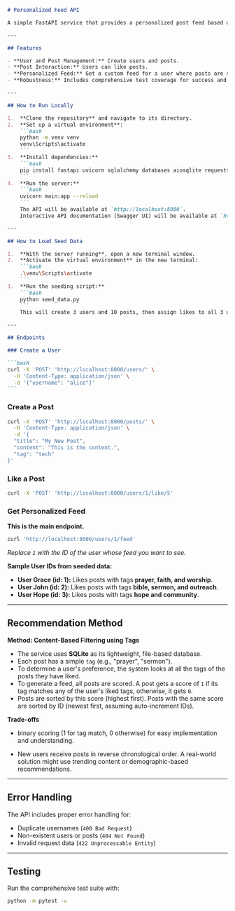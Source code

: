````markdown
# Personalized Feed API

A simple FastAPI service that provides a personalized post feed based on user likes. It uses content-based filtering to determine user interests and serve relevant content.

---

## Features

- **User and Post Management:** Create users and posts.
- **Post Interaction:** Users can like posts.
- **Personalized Feed:** Get a custom feed for a user where posts are sorted based on their interests (determined by the tags of posts they've liked).
- **Robustness:** Includes comprehensive test coverage for success and error cases.

---

## How to Run Locally

1.  **Clone the repository** and navigate to its directory.
2.  **Set up a virtual environment**:
    ```bash
    python -m venv venv
    venv\Scripts\activate
    ```
3.  **Install dependencies:**
    ```bash
    pip install fastapi uvicorn sqlalchemy databases aiosqlite requests pytest httpx
    ```
4.  **Run the server:**
    ```bash
    uvicorn main:app --reload
    ```
    The API will be available at `http://localhost:8000`.
    Interactive API documentation (Swagger UI) will be available at `http://localhost:8000/docs`.

---

## How to Load Seed Data

1.  **With the server running**, open a new terminal window.
2.  **Activate the virtual environment** in the new terminal:
    ```bash
    .\venv\Scripts\activate
    ```
3.  **Run the seeding script:**
    ```bash
    python seed_data.py
    ```
    This will create 3 users and 10 posts, then assign likes to all 3 users.

---

## Endpoints

### Create a User

```bash
curl -X 'POST' 'http://localhost:8000/users/' \
  -H 'Content-Type: application/json' \
  -d '{"username": "alice"}'
```
````

### Create a Post

```bash
curl -X 'POST' 'http://localhost:8000/posts/' \
  -H 'Content-Type: application/json' \
  -d '{
  "title": "My New Post",
  "content": "This is the content.",
  "tag": "tech"
}'
```

### Like a Post

```bash
curl -X 'POST' 'http://localhost:8000/users/1/like/5'
```

### Get Personalized Feed

**This is the main endpoint.**

```bash
curl 'http://localhost:8000/users/1/feed'
```

_Replace `1` with the ID of the user whose feed you want to see._

**Sample User IDs from seeded data:**

- **User Grace (id: 1):** Likes posts with tags **prayer, faith, and worship**.
- **User John (id: 2):** Likes posts with tags **bible, sermon, and outreach**.
- **User Hope (id: 3):** Likes posts with tags **hope and community**.

---

## Recommendation Method

**Method: Content-Based Filtering using Tags**

- The service uses **SQLite** as its lightweight, file-based database.
- Each post has a simple `tag` (e.g., "prayer", "sermon").
- To determine a user's preference, the system looks at all the tags of the posts they have liked.
- To generate a feed, all posts are scored. A post gets a score of `1` if its tag matches any of the user's liked tags, otherwise, it gets `0`.
- Posts are sorted by this score (highest first). Posts with the same score are sorted by ID (newest first, assuming auto-increment IDs).

**Trade-offs**

- binary scoring (1 for tag match, 0 otherwise) for easy implementation and understanding.

- New users receive posts in reverse chronological order. A real-world solution might use trending content or demographic-based recommendations.

---

## Error Handling

The API includes proper error handling for:

- Duplicate usernames (`400 Bad Request`)
- Non-existent users or posts (`404 Not Found`)
- Invalid request data (`422 Unprocessable Entity`)

---

## Testing

Run the comprehensive test suite with:

```bash
python -m pytest -v
```
